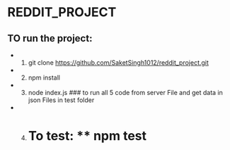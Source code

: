 # REDDIT_PROJECT

## TO run the project:
* 1. git clone https://github.com/SaketSingh1012/reddit_project.git
* 2. npm install
* 3. node index.js 
           ### to run all 5 code from server File and get data in json Files in test folder
* 4. # To test: ** npm test